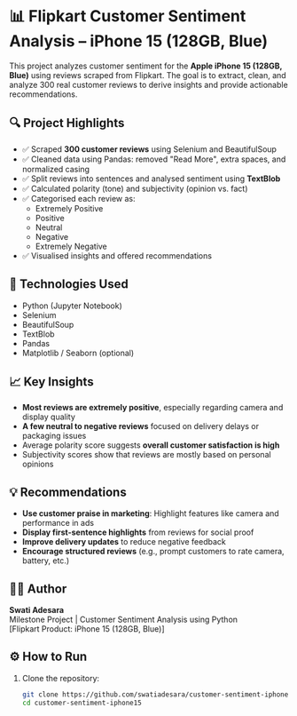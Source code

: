 # 📊 Flipkart Customer Sentiment Analysis – iPhone 15 (128GB, Blue)

This project analyzes customer sentiment for the **Apple iPhone 15 (128GB, Blue)** using reviews scraped from Flipkart. The goal is to extract, clean, and analyze 300 real customer reviews to derive insights and provide actionable recommendations.


## 🔍 Project Highlights

- ✅ Scraped **300 customer reviews** using Selenium and BeautifulSoup
- ✅ Cleaned data using Pandas: removed "Read More", extra spaces, and normalized casing
- ✅ Split reviews into sentences and analysed sentiment using **TextBlob**
- ✅ Calculated polarity (tone) and subjectivity (opinion vs. fact)
- ✅ Categorised each review as:
  - Extremely Positive
  - Positive
  - Neutral
  - Negative
  - Extremely Negative
- ✅ Visualised insights and offered recommendations


## 🧰 Technologies Used

- Python (Jupyter Notebook)
- Selenium
- BeautifulSoup
- TextBlob
- Pandas
- Matplotlib / Seaborn (optional)


## 📈 Key Insights

- **Most reviews are extremely positive**, especially regarding camera and display quality
- **A few neutral to negative reviews** focused on delivery delays or packaging issues
- Average polarity score suggests **overall customer satisfaction is high**
- Subjectivity scores show that reviews are mostly based on personal opinions


## 💡 Recommendations

- **Use customer praise in marketing**: Highlight features like camera and performance in ads
- **Display first-sentence highlights** from reviews for social proof
- **Improve delivery updates** to reduce negative feedback
- **Encourage structured reviews** (e.g., prompt customers to rate camera, battery, etc.)


## 🙋‍♀️ Author

**Swati Adesara**  
Milestone Project | Customer Sentiment Analysis using Python  
[Flipkart Product: iPhone 15 (128GB, Blue)]


## ⚙️ How to Run

1. Clone the repository:
   ```bash
   git clone https://github.com/swatiadesara/customer-sentiment-iphone15_SwatiAdesara.git
   cd customer-sentiment-iphone15
